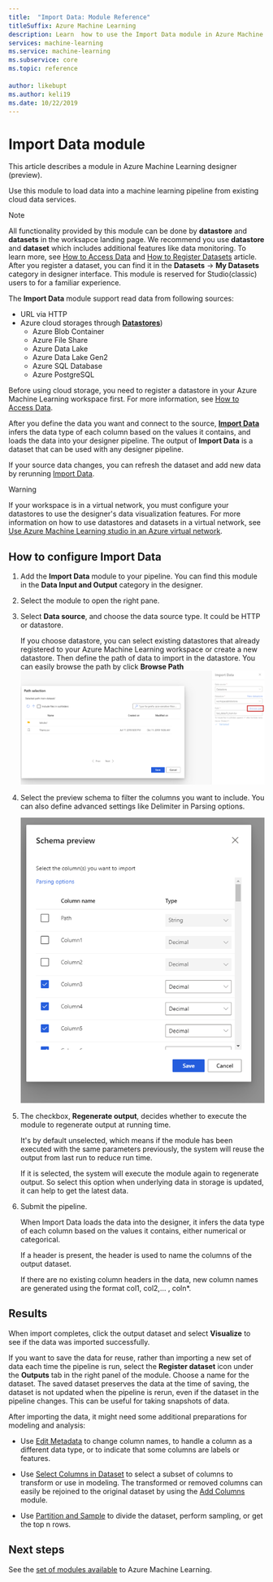 ```yaml
---
title:  "Import Data: Module Reference"
titleSuffix: Azure Machine Learning
description: Learn  how to use the Import Data module in Azure Machine Learning to load data into a machine learning pipeline from existing cloud data services.  
services: machine-learning
ms.service: machine-learning
ms.subservice: core
ms.topic: reference

author: likebupt
ms.author: keli19
ms.date: 10/22/2019
---
```

# Import Data module

This article describes a module in Azure Machine Learning designer (preview).

Use this module to load data into a machine learning pipeline from existing cloud data services. 

> [!Note]
> All functionality provided by this module can be done by **datastore** and **datasets** in the worksapce landing page. We recommend you use **datastore** and **dataset** which includes additional features like data monitoring. To learn more, see [How to Access Data](../how-to-access-data.md) and [How to Register Datasets](../how-to-create-register-datasets.md) article.
>  After you register a dataset, you can find it in the **Datasets** -> **My Datasets** category in designer interface. This module is reserved for Studio(classic) users to for a familiar experience. 
>

The **Import Data** module support read data from following sources:

- URL via HTTP
- Azure cloud storages through [**Datastores**](../how-to-access-data.md))
    - Azure Blob Container
    - Azure File Share
    - Azure Data Lake
    - Azure Data Lake Gen2
    - Azure SQL Database
    - Azure PostgreSQL    

Before using cloud storage, you need to register a datastore in your Azure Machine Learning workspace first. For more information, see [How to Access Data](../how-to-access-data.md). 

After you define the data you want and connect to the source, **[Import Data](./import-data.md)** infers the data type of each column based on the values it contains, and loads the data into your designer pipeline. The output of **Import Data** is a dataset that can be used with any designer pipeline.

If your source data changes, you can refresh the dataset and add new data by rerunning [Import Data](./import-data.md).

> [!WARNING]
> If your workspace is in a virtual network, you must configure your datastores to use the designer's data visualization features. For more information on how to use datastores and datasets in a virtual network, see [Use Azure Machine Learning studio in an Azure virtual network](../how-to-enable-studio-virtual-network.md).


## How to configure Import Data

1. Add the **Import Data** module to your pipeline. You can find this module in the **Data Input and Output** category in the designer.

1. Select the module to open the right pane.

1. Select **Data source**, and choose the data source type. It could be HTTP or datastore.

    If you choose datastore, you can select existing datastores that already registered to your Azure Machine Learning workspace or create a new datastore. Then define the path of data to import in the datastore. You can easily browse the path by click **Browse Path**
    ![import-data-path](media/module/import-data-path.png)

1. Select the preview schema to filter the columns you want to include. You can also define advanced settings like Delimiter in Parsing options.

    ![import-data-preview](media/module/import-data.png)

1. The checkbox, **Regenerate output**, decides whether to execute the module to regenerate output at running time. 

    It's by default unselected, which means if the module has been executed with the same parameters previously, the system will reuse the output from last run to reduce run time. 

    If it is selected, the system will execute the module again to regenerate output. So select this option when underlying data in storage is updated, it can help to get the latest data.


1. Submit the pipeline.

    When Import Data loads the data into the designer, it infers the data type of each column based on the values it contains, either numerical or categorical.

    If a header is present, the header is used to name the columns of the output dataset.

    If there are no existing column headers in the data, new column names are generated using the format col1, col2,… , coln*.

## Results

When import completes, click the output dataset and select **Visualize** to see if the data was imported successfully.

If you want to save the data for reuse, rather than importing a new set of data each time the pipeline is run, select the **Register dataset** icon under the **Outputs** tab in the right panel of the module. Choose a name for the dataset. The saved dataset preserves the data at the time of saving, the dataset is not updated when the pipeline is rerun, even if the dataset in the pipeline changes. This can be useful for taking snapshots of data.

After importing the data, it might need some additional preparations for modeling and analysis:

- Use [Edit Metadata](./edit-metadata.md) to change column names, to handle a column as a different data type, or to indicate that some columns are labels or features.

- Use [Select Columns in Dataset](./select-columns-in-dataset.md) to select a subset of columns to transform or use in modeling. The transformed or removed columns can easily be rejoined to the original dataset by using the [Add Columns](./add-columns.md) module.  

- Use [Partition and Sample](./partition-and-sample.md) to divide the dataset, perform sampling, or get the top n rows.

## Next steps

See the [set of modules available](module-reference.md) to Azure Machine Learning. 
